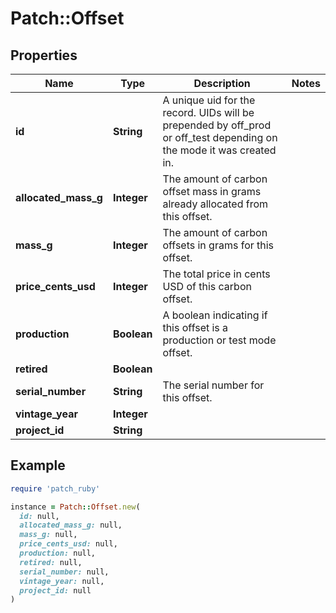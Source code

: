 # Patch::Offset

## Properties

| Name | Type | Description | Notes |
| ---- | ---- | ----------- | ----- |
| **id** | **String** | A unique uid for the record. UIDs will be prepended by off_prod or off_test depending on the mode it was created in. |  |
| **allocated_mass_g** | **Integer** | The amount of carbon offset mass in grams already allocated from this offset. |  |
| **mass_g** | **Integer** | The amount of carbon offsets in grams for this offset. |  |
| **price_cents_usd** | **Integer** | The total price in cents USD of this carbon offset. |  |
| **production** | **Boolean** | A boolean indicating if this offset is a production or test mode offset. |  |
| **retired** | **Boolean** |  |  |
| **serial_number** | **String** | The serial number for this offset. |  |
| **vintage_year** | **Integer** |  |  |
| **project_id** | **String** |  |  |

## Example

```ruby
require 'patch_ruby'

instance = Patch::Offset.new(
  id: null,
  allocated_mass_g: null,
  mass_g: null,
  price_cents_usd: null,
  production: null,
  retired: null,
  serial_number: null,
  vintage_year: null,
  project_id: null
)
```

